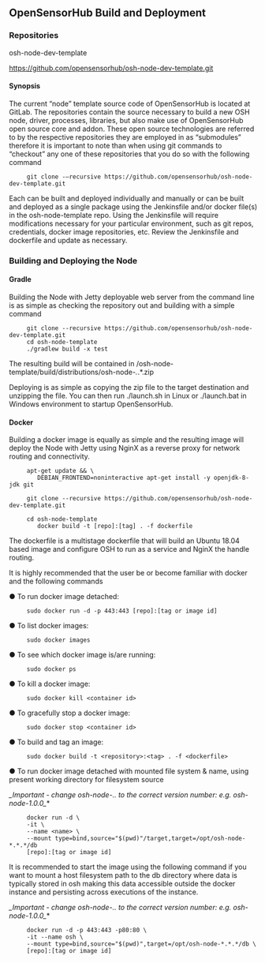 ## OpenSensorHub Build and Deployment

 
### Repositories

osh-node-dev-template

https://github.com/opensensorhub/osh-node-dev-template.git

 
#### Synopsis
The current “node” template source code of OpenSensorHub is located at GitLab.  The repositories contain the source necessary to build a new OSH node, driver, processes, libraries, but also make use of OpenSensorHub open source core and addon.  These open source technologies are referred to by the respective repositories they are employed in as “submodules”  therefore it is important to note than when using git commands to “checkout” any one of these repositories that you do so with the following command
 
         git clone -–recursive https://github.com/opensensorhub/osh-node-dev-template.git
 
Each can be built and deployed individually and manually or can be built and deployed as a single package using the Jenkinsfile and/or docker file(s) in the osh-node-template repo.  Using the Jenkinsfile will require modifications necessary for your particular environment, such as git repos, credentials, docker image repositories, etc.  Review the Jenkinsfile and dockerfile and update as necessary.
 

 
### Building and Deploying the Node

#### Gradle

Building the Node with Jetty deployable web server from the command line is as simple as checking the repository out and building with a simple command
 
         git clone --recursive https://github.com/opensensorhub/osh-node-dev-template.git
         cd osh-node-template
         ./gradlew build -x test
 
The resulting build will be contained in /osh-node-template/build/distributions/osh-node-*.*.*.zip
 
Deploying is as simple as copying the zip file to the target destination and unzipping the file.  You can then run ./launch.sh in Linux or ./launch.bat in Windows environment to startup OpenSensorHub.

#### Docker

Building a docker image is equally as simple and the resulting image will deploy the Node with Jetty using NginX as a reverse proxy for network routing and connectivity.
 
         apt-get update && \
        	DEBIAN_FRONTEND=noninteractive apt-get install -y openjdk-8-jdk git
 
         git clone --recursive https://github.com/opensensorhub/osh-node-dev-template.git
 
         cd osh-node-template
        	docker build -t [repo]:[tag] . -f dockerfile
 
The dockerfile is a multistage dockerfile that will build an Ubuntu 18.04 based image and configure OSH to run as a service and NginX the handle routing.
 
It is highly recommended that the user be or become familiar with docker and the following commands
 
●     To run docker image detached:

         sudo docker run -d -p 443:443 [repo]:[tag or image id]
 
●     To list docker images:

         sudo docker images
 
●     To see which docker image is/are running:

         sudo docker ps
 
●     To kill a docker image:

         sudo docker kill <container id>

●     To gracefully stop a docker image:

         sudo docker stop <container id>

●     To build and tag an image:

         sudo docker build -t <repository>:<tag> . -f <dockerfile>
 
●     To run docker image detached with mounted file system & name, using present working directory for filesystem source


**_Important  - change osh-node-*.*.* to the correct version number: e.g. osh-node-1.0.0_**
         

         docker run -d \
         -it \
         --name <name> \
         --mount type=bind,source="$(pwd)"/target,target=/opt/osh-node-*.*.*/db
         [repo]:[tag or image id]
 
 
It is recommended to start the image using the following command if you want to mount a host filesystem path to the db directory where data is typically stored in osh making this data accessible outside the docker instance and persisting across executions of the instance.

**_Important  - change osh-node-*.*.* to the correct version number: e.g. osh-node-1.0.0_**


         docker run -d -p 443:443 -p80:80 \
         -it --name osh \
         --mount type=bind,source="$(pwd)",target=/opt/osh-node-*.*.*/db \
         [repo]:[tag or image id]

